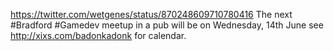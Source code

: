 https://twitter.com/wetgenes/status/870248609710780416 The next #Bradford #Gamedev meetup in a pub will be on Wednesday, 14th June see http://xixs.com/badonkadonk for calendar.